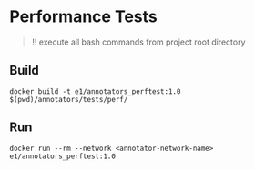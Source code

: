 # Performance Tests

> :bangbang: execute all bash commands from project root directory

## Build

```shell
docker build -t e1/annotators_perftest:1.0 $(pwd)/annotators/tests/perf/
```

## Run

```shell
docker run --rm --network <annotator-network-name> e1/annotators_perftest:1.0
```
